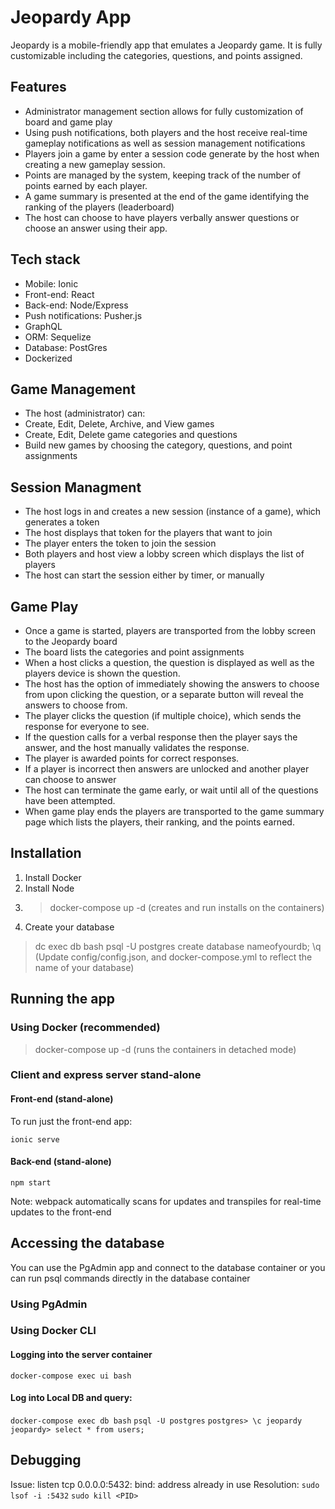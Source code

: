 # Jeopardy App

Jeopardy is a mobile-friendly app that emulates a Jeopardy game.  It is fully customizable including the categories, questions, and points assigned.

## Features

- Administrator management section allows for fully customization of board and game play
- Using push notifications, both players and the host receive real-time gameplay notifications as well as session management notifications
- Players join a game by enter a session code generate by the host when creating a new gameplay session.
- Points are managed by the system, keeping track of the number of points earned by each player.
- A game summary is presented at the end of the game identifying the ranking of the players (leaderboard)
- The host can choose to have players verbally answer questions or choose an answer using their app.

## Tech stack

- Mobile: Ionic
- Front-end: React
- Back-end: Node/Express
- Push notifications: Pusher.js
- GraphQL
- ORM: Sequelize
- Database: PostGres
- Dockerized

## Game Management

- The host (administrator) can:
-    Create, Edit, Delete, Archive, and View games
-    Create, Edit, Delete game categories and questions
-    Build new games by choosing the category, questions, and point assignments

## Session Managment

- The host logs in and creates a new session (instance of a game), which generates a token
- The host displays that token for the players that want to join
- The player enters the token to join the session
- Both players and host view a lobby screen which displays the list of players
- The host can start the session either by timer, or manually

## Game Play

- Once a game is started, players are transported from the lobby screen to the Jeopardy board
- The board lists the categories and point assignments
- When a host clicks a question, the question is displayed as well as the players device is shown the question.
- The host has the option of immediately showing the answers to choose from upon clicking the question, or a separate button will reveal the answers to choose from.
- The player clicks the question (if multiple choice), which sends the response for everyone to see.
- If the question calls for a verbal response then the player says the answer, and the host manually validates the response.
- The player is awarded points for correct responses.
- If a player is incorrect then answers are unlocked and another player can choose to answer
- The host can terminate the game early, or wait until all of the questions have been attempted.
- When game play ends the players are transported to the game summary page which lists the players, their ranking, and the points earned.

## Installation

1. Install Docker
2. Install Node
3. > docker-compose up -d   (creates and run installs on the containers)
4. Create your database
> dc exec db bash
> psql -U postgres
> create database nameofyourdb;
> \q
(Update config/config.json, and docker-compose.yml to reflect the name of your database)

## Running the app

### Using Docker  (recommended)

> docker-compose up -d  (runs the containers in detached mode)

### Client and express server stand-alone

#### Front-end (stand-alone)

To run just the front-end app:

```ionic serve```

#### Back-end (stand-alone)

```npm start```

Note: webpack automatically scans for updates and transpiles for real-time updates to the front-end

## Accessing the database

You can use the PgAdmin app and connect to the database container or you can run psql commands directly in the database container

### Using PgAdmin

### Using Docker CLI

#### Logging into the server container
```docker-compose exec ui bash```

#### Log into Local DB and query:

```docker-compose exec db bash```
```psql -U postgres```
```postgres> \c jeopardy```
```jeopardy> select * from users;```

## Debugging

Issue: listen tcp 0.0.0.0:5432: bind: address already in use
Resolution:
```sudo lsof -i :5432```
```sudo kill <PID>```